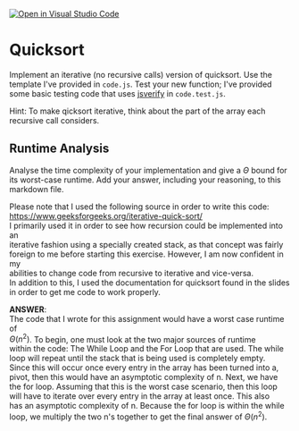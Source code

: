 [![Open in Visual Studio Code](https://classroom.github.com/assets/open-in-vscode-718a45dd9cf7e7f842a935f5ebbe5719a5e09af4491e668f4dbf3b35d5cca122.svg)](https://classroom.github.com/online_ide?assignment_repo_id=11857700&assignment_repo_type=AssignmentRepo)
# Quicksort

Implement an iterative (no recursive calls) version of quicksort. Use the
template I've provided in `code.js`. Test your new function; I've provided some
basic testing code that uses [jsverify](https://jsverify.github.io/) in
`code.test.js`.

Hint: To make qicksort iterative, think about the part of the array each
recursive call considers.

## Runtime Analysis

Analyse the time complexity of your implementation and give a $\Theta$ bound for
its worst-case runtime. Add your answer, including your reasoning, to this
markdown file.
  
Please note that I used the following source in order to write this code:  
https://www.geeksforgeeks.org/iterative-quick-sort/  
I primarily used it in order to see how recursion could be implemented into an  
iterative fashion using a specially created stack, as that concept was fairly  
foreign to me before starting this exercise. However, I am now confident in my  
abilities to change code from recursive to iterative and vice-versa.  
In addition to this, I used the documentation for quicksort found in the slides  
in order to get me code to work properly.

**ANSWER**:  
The code that I wrote for this assignment would have a worst case runtime of  
$\Theta(n^2)$. To begin, one must look at the two major sources of runtime  
within the code: The While Loop and the For Loop that are used. The while  
loop will repeat until the stack that is being used is completely empty.  
Since this will occur once every entry in the array has been turned into a,  
pivot, then this would have an asymptotic complexity of n. Next, we have  
the for loop. Assuming that this is the worst case scenario, then this loop  
will have to iterate over every entry in the array at least once. This also  
has an asymptotic complexity of n. Because the for loop is within the while  
loop, we multiply the two n's together to get the final answer of $\Theta(n^2)$.
